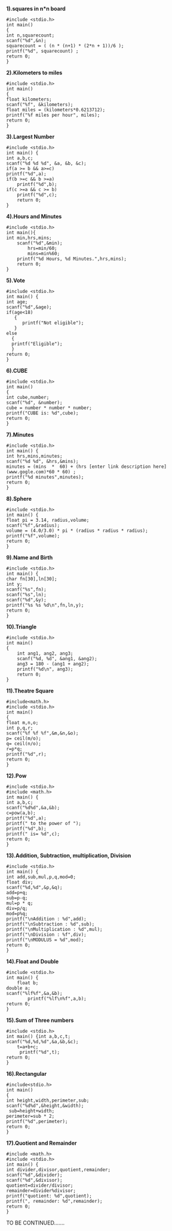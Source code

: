 **1).squares in n*n board**

    #include <stdio.h> 
    int main()
    {
    int n,squarecount;
    scanf("%d",&n); 
    squarecount = ( (n * (n+1) * (2*n + 1))/6 );
    printf("%d", squarecount) ;
    return 0;
    }

**2).Kilometers to miles**

	#include <stdio.h>
	int main()
	{
	float kilometers;	
	scanf("%f", &kilometers);
	float miles = (kilometers*0.6213712);
	printf("%f miles per hour", miles);
	return 0;
	}
 **3).Largest Number**
 
 	#include <stdio.h>
 	int main() {
 	int a,b,c;
	scanf("%d %d %d", &a, &b, &c);
	if(a >= b && a>=c)
	printf("%d",a);
	if(b >=c && b >=a)
		printf("%d",b);
	if(c >=a && c >= b)
	    printf("%d",c);
	    return 0;
	}
 **4).Hours and Minutes**
 
 	#include <stdio.h>
 	int main(){
   	int min,hrs,mins;
       	scanf("%d",&min);
    		hrs=min/60;
    		mins=min%60;
    	printf("%d Hours, %d Minutes.",hrs,mins);
    	return 0;
	}
**5).Vote**

	#include <stdio.h>
	int main() {
	int age;
	scanf("%d",&age);
	if(age<18)
	   {    
	      printf("Not eligible");
	   }
	else
	  {
	  printf("Eligible");
	  }
	return 0;
	}
**6).CUBE**

	#include <stdio.h>
	int main()
	{
	int cube,number;
  	scanf("%d", &number);
  	cube = number * number * number;
  	printf("CUBE is: %d",cube);
  	return 0;
	}
**7).Minutes**

	#include <stdio.h>
	int main() {
	int hrs,mins,minutes;
	scanf("%d %d", &hrs,&mins);
	minutes = (mins  *  60) + (hrs [enter link description here](www.gogle.com)*60 * 60) ;
	printf("%d minutes",minutes);
	return 0;
	}
**8).Sphere**

	#include <stdio.h>
	int main() {
	float pi = 3.14, radius,volume;
	scanf("%f",&radius);
	volume = (4.0/3.0) * pi * (radius * radius * radius);
	printf("%f",volume);
	return 0;
	}
**9).Name and Birth**

	#include <stdio.h>
	int main() {
	char fn[30],ln[30];
	int y;  
	scanf("%s",fn);
	scanf("%s",ln);
	scanf("%d",&y);
	printf("%s %s %d\n",fn,ln,y);
	return 0;
	}
**10).Triangle**

	#include <stdio.h>
	int main()
	{
      	int ang1, ang2, ang3;
      	scanf("%d, %d", &ang1, &ang2);
      	ang3 = 180 - (ang1 + ang2);
      	printf("%d\n", ang3);
      	return 0;
 	}
**11).Theatre Square**

	#include<math.h>
	#include <stdio.h>
	int main()
	{
  	float m,n,o;
  	int p,q,r;
  	scanf("%f %f %f",&m,&n,&o);
  	p= ceil(m/o);
  	q= ceil(n/o);
  	r=p*q;
  	printf("%d",r);
	return 0;
	}
 **12).Pow**
 
 	#include <stdio.h>
	#include <math.h>
	int main() {
	int a,b,c;
	scanf("%d%d",&a,&b);
  	c=pow(a,b);
  	printf("%d",a);
  	printf(" to the power of ");
  	printf("%d",b);
  	printf(" is= %d",c);
	return 0;
	}
**13).Addition, Subtraction, multiplication, Division**
	
	#include <stdio.h>
	int main() {
  	int add,sub,mul,p,q,mod=0;
  	float div;
  	scanf("%d,%d",&p,&q);
  	add=p+q;
  	sub=p-q;
  	mul=p * q;
  	div=p/q;
  	mod=p%q;
  	printf("\nAddition : %d",add);
  	printf("\nSubtraction : %d",sub);
  	printf("\nMultiplication : %d",mul);
  	printf("\nDivision : %f",div);
  	printf("\nMODULUS = %d",mod);
  	return 0;
	}
**14).Float and Double**

	#include <stdio.h>
	int main() {
    	float b;
  	double a;
	scanf("%lf%f",&a,&b);
    		printf("%lf\n%f",a,b);
	return 0;
	}
**15).Sum of Three numbers**
	
	#include <stdio.h>
	int main() {int a,b,c,t;
	scanf("%d,%d,%d",&a,&b,&c);
     	t=a+b+c;
         printf("%d",t);
	return 0;
	}
**16).Rectangular**

	#include<stdio.h>
	int main()
	{
  	int height,width,perimeter,sub;
 	scanf("%d%d",&height,&width);
	 sub=height+width;
 	perimeter=sub * 2;
 	printf("%d",perimeter);
 	return 0;
	}
**17).Quotient and Remainder**
	
	#include <math.h>
	#include <stdio.h>
	int main() {
  	int divider,divisor,quotient,remainder;
  	scanf("%d",&divider);
  	scanf("%d",&divisor);
  	quotient=divider/divisor;
  	remainder=divider%divisor;
  	printf("quotient: %d",quotient);
  	printf(", remainder: %d",remainder);
	return 0;
	}
TO BE CONTINUED.......
